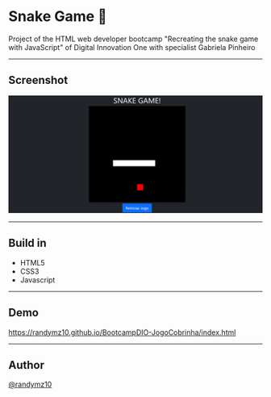 # Snake Game :snake: 
Project of the HTML web developer bootcamp "Recreating the snake game with JavaScript" of  Digital Innovation One with specialist Gabriela Pinheiro

---
## Screenshot

![](https://github.com/randymz10/BootcampDIO-JogoCobrinha/blob/master/img/Snake-Game.jpg)

---
## Build in
- HTML5
- CSS3
- Javascript

---
## Demo

https://randymz10.github.io/BootcampDIO-JogoCobrinha/index.html

---
## Author
[@randymz10](https://github.com/randymz10)
